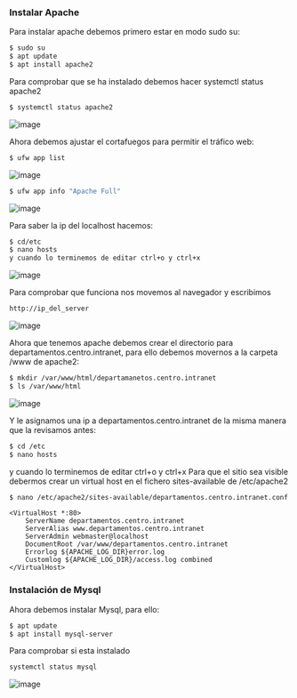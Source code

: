 ### Instalar Apache
Para instalar apache debemos primero estar en modo sudo su:
```bash
$ sudo su
$ apt update
$ apt install apache2
```
Para comprobar que se ha instalado debemos hacer systemctl status apache2
```bash
$ systemctl status apache2
```
![image](https://user-images.githubusercontent.com/91255763/204372625-2ecbcc3b-ca82-4ea9-9aa0-a7203bfa854c.png)

Ahora debemos ajustar el cortafuegos para permitir el tráfico web:
```bash
$ ufw app list
```
![image](https://user-images.githubusercontent.com/91255763/204376644-33900e2d-61c5-46da-9b10-930c1df3d1bc.png)

```bash
$ ufw app info "Apache Full"
```
![image](https://user-images.githubusercontent.com/91255763/204377064-3b60570f-cbb7-4a45-a2ad-ee7873e5ee75.png)

Para saber la ip del localhost hacemos:

```bash
$ cd/etc 
$ nano hosts
y cuando lo terminemos de editar ctrl+o y ctrl+x
```
![image](https://user-images.githubusercontent.com/91255763/204559096-d9429bf5-78c8-4971-928c-162d4ca3ddfb.png)


Para comprobar que funciona nos movemos al navegador y escribimos 
```bash
http://ip_del_server
```
![image](https://user-images.githubusercontent.com/91255763/204378218-54848d7a-9c7f-4683-a55f-3895f5c0d849.png)

Ahora que tenemos apache debemos crear el directorio para departamentos.centro.intranet, para ello debemos movernos a la carpeta /www de apache2:

```bash
$ mkdir /var/www/html/departamanetos.centro.intranet
$ ls /var/www/html
```
![image](https://user-images.githubusercontent.com/91255763/204560290-73b5f451-7bfd-420c-b252-9da2b70e5e7b.png)

Y le  asignamos una ip a departamentos.centro.intranet de la misma manera que la revisamos antes:

```bash
$ cd /etc
$ nano hosts
```
y cuando lo terminemos de editar ctrl+o y ctrl+x
Para que el sitio sea visible debermos crear un virtual host en el fichero sites-available de /etc/apache2
```bash 
$ nano /etc/apache2/sites-available/departamentos.centro.intranet.conf
```
```apache2
<VirtualHost *:80>
    ServerName departamentos.centro.intranet
    ServerAlias www.departamentos.centro.intranet
    ServerAdmin webmaster@localhost
    DocumentRoot /var/www/departamentos.centro.intranet
    Errorlog ${APACHE_LOG_DIR}error.log
    Customlog ${APACHE_LOG_DIR}/access.log combined
</VirtualHost>
```
### Instalación de Mysql
Ahora debemos instalar Mysql, para ello:
```bash
$ apt update
$ apt install mysql-server
```
Para comprobar si esta instalado 
```bash
systemctl status mysql
```
![image](https://user-images.githubusercontent.com/91255763/204375487-df023bc2-9712-4107-b90d-8b8d49bff650.png)
